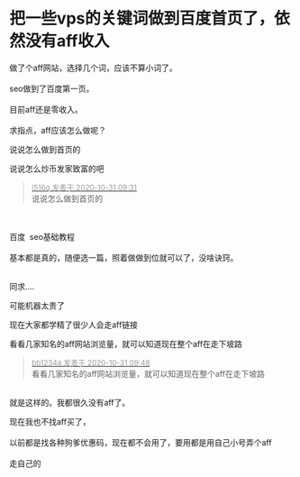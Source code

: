 # 把一些vps的关键词做到百度首页了，依然没有aff收入


做了个aff网站，选择几个词，应该不算小词了。<br />
<br />
seo做到了百度第一页。<br />
<br />
目前aff还是零收入。<br />
<br />
求指点，aff应该怎么做呢？

说说怎么做到首页的

说说怎么炒币发家致富的吧

<div class="quote"><blockquote><font size="2"><a href="https://www.hostloc.com/forum.php?mod=redirect&amp;goto=findpost&amp;pid=9379436&amp;ptid=760485" target="_blank"><font color="#999999">l516q 发表于 2020-10-31 09:31</font></a></font><br />
说说怎么做到首页的</blockquote></div><br />
<br />
百度&nbsp;&nbsp;seo基础教程<br />
<br />
基本都是真的，随便选一篇，照着做做到位就可以了，没啥诀窍。<br />
<br />


同求....

可能机器太贵了<img src="static/image/smiley/default/lol.gif" smilieid="12" border="0" alt="" />

现在大家都学精了很少人会走aff链接<img src="static/image/smiley/default/lol.gif" smilieid="12" border="0" alt="" />

看看几家知名的aff网站浏览量，就可以知道现在整个aff在走下坡路

<div class="quote"><blockquote><font size="2"><a href="https://www.hostloc.com/forum.php?mod=redirect&amp;goto=findpost&amp;pid=9379497&amp;ptid=760485" target="_blank"><font color="#999999">bb1234a 发表于 2020-10-31 09:48</font></a></font><br />
看看几家知名的aff网站浏览量，就可以知道现在整个aff在走下坡路</blockquote></div><br />
就是这样的。我都很久没有aff了。

现在我也不找aff买了，<br />
<br />
以前都是找各种狗爹优惠码，现在都不会用了，要用都是用自己小号弄个aff<br />
<br />
走自己的

